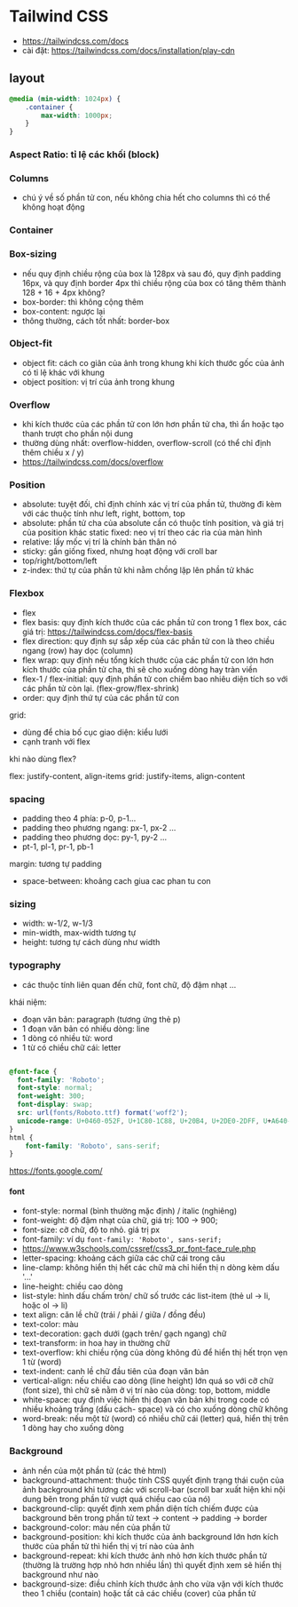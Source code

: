 # Tailwind CSS
- https://tailwindcss.com/docs
- cài đặt: https://tailwindcss.com/docs/installation/play-cdn

## layout
```css
@media (min-width: 1024px) {
    .container {
        max-width: 1000px;
    }
}
```
### Aspect Ratio: tỉ lệ các khối (block)
### Columns
- chú ý về số phần tử con, nếu không chia hết cho columns thì có thể không hoạt động
### Container
### Box-sizing
- nếu quy định chiều rộng của box là 128px và sau đó, quy định padding 16px, và quy định border 4px thì chiều rộng của box có tăng thêm thành 128 + 16 + 4px không?
- box-border: thì không cộng thêm
- box-content: ngược lại
- thông thường, cách tốt nhất: border-box

### Object-fit
- object fit: cách co giãn của ảnh trong khung khi kích thước gốc của ảnh có tỉ lệ khác với khung
- object position: vị trí của ảnh trong khung

### Overflow
- khi kích thước của các phần tử con lớn hơn phần tử cha, thì ẩn hoặc tạo thanh trượt cho phần nội dung
- thường dùng nhất: overflow-hidden, overflow-scroll (có thể chỉ định thêm chiều x / y)
- https://tailwindcss.com/docs/overflow

### Position
- absolute: tuyệt đối, chỉ định chính xác vị trí của phần tử, thường đi kèm với các thuộc tính như left, right, bottom, top
- absolute: phần tử cha của absolute cần có thuộc tính position, và giá trị của position khác static
fixed: neo vị trí theo các rìa của màn hình
- relative: lấy mốc vị trí là chính bản thân nó
- sticky: gần giống fixed, nhưng hoạt động với croll bar
- top/right/bottom/left
- z-index: thứ tự của phần tử khi nằm chồng lặp lên phần tử khác

### Flexbox
- flex
- flex basis: quy định kích thước của các phần tử con trong 1 flex box, các giá trị: https://tailwindcss.com/docs/flex-basis
- flex direction: quy định sự sắp xếp của các phần tử con là theo chiều ngang (row) hay dọc (column)
- flex wrap: quy định nếu tổng kích thước của các phần tử con lớn hơn kích thước của phần tử cha, thì sẽ cho xuống dòng hay tràn viền
- flex-1 / flex-initial: quy định phần tử con chiếm bao nhiêu diện tích so với các phần tử còn lại. (flex-grow/flex-shrink)
- order: quy định thứ tự của các phần tử con

grid:
- dùng để chia bố cục giao diện: kiểu lưới
- cạnh tranh với flex

khi nào dùng flex?

flex: justify-content, align-items
grid: justify-items, align-content

### spacing
- padding theo 4 phía: p-0, p-1...
- padding theo phương ngang: px-1, px-2 ...
- padding theo phương dọc: py-1, py-2 ...
- pt-1, pl-1, pr-1, pb-1

margin: tương tự padding

- space-between: khoảng cach giua cac phan tu con

### sizing
- width: w-1/2, w-1/3
- min-width, max-width tương tự
- height: tương tự cách dùng như width

### typography
- các thuộc tính liên quan đến chữ, font chữ, độ đậm nhạt ...

khái niệm:
- đoạn văn bản: paragraph (tương ứng thẻ p)
- 1 đoạn văn bản có nhiều dòng: line
- 1 dòng có nhiều từ: word
- 1 từ có chiều chữ cái: letter
```css

@font-face {
  font-family: 'Roboto';
  font-style: normal;
  font-weight: 300;
  font-display: swap;
  src: url(fonts/Roboto.ttf) format('woff2');
  unicode-range: U+0460-052F, U+1C80-1C88, U+20B4, U+2DE0-2DFF, U+A640-A69F, U+FE2E-FE2F;
}
html {
    font-family: 'Roboto', sans-serif;
}

```
https://fonts.google.com/

#### font
- font-style: normal (bình thường mặc định) / italic (nghiêng)
- font-weight: độ đậm nhạt của chữ, giá trị: 100 -> 900;
- font-size: cỡ chữ, độ to nhỏ. giá trị px
- font-family: ví dụ `font-family: 'Roboto', sans-serif;`
- https://www.w3schools.com/cssref/css3_pr_font-face_rule.php
- letter-spacing: khoảng cách giữa các chữ cái trong câu
- line-clamp: không hiển thị hết các chữ mà chỉ hiển thị n dòng kèm dấu '...'
- line-height: chiều cao dòng
- list-style: hình dấu chấm tròn/ chữ số trước các list-item (thẻ ul -> li, hoặc ol -> li)
- text align: căn lề chữ (trái / phải / giữa / đồng đều)
- text-color: màu
- text-decoration: gạch dưới (gạch trên/ gạch ngang) chữ
- text-transform: in hoa hay in thường chữ
- text-overflow: khi chiều rộng của dòng không đủ để hiển thị hết trọn vẹn 1 từ (word)
- text-indent: canh lề chữ đầu tiên của đoạn văn bản
- vertical-align: nếu chiều cao dòng (line height) lớn quá so với cỡ chữ (font size), thì chữ sẽ nằm ở vị trí nào của dòng: top, bottom, middle
- white-space: quy định việc hiển thị đoạn văn bản khi trong code có nhiều khoảng trắng (dấu cách- space) và có cho xuống dòng chữ không
- word-break: nếu một từ (word) có nhiều chữ cái (letter) quá, hiển thị trên 1 dòng hay cho xuống dòng


### Background
- ảnh nền của một phần tử (các thẻ html)
- background-attachment: thuộc tính CSS quyết định trạng thái cuộn của ảnh background khi tương các với scroll-bar (scroll bar xuất hiện khi nội dung bên trong phần tử vượt quá chiều cao của nó)
- background-clip: quyết định xem phần diện tích chiếm được của background bên trong phần tử text -> content -> padding -> border
- background-color: màu nền của phần tử
- background-position: khi kích thước của ảnh background lớn hơn kích thước của phần tử thì hiển thị vị trí nào của ảnh
- background-repeat: khi kích thước ảnh nhỏ hơn kích thước phần tử (thường là trường hợp nhỏ hơn nhiều lần) thì quyết định xem sẽ hiển thị background như nào
- background-size: điều chỉnh kích thước ảnh cho vừa vặn với kích thước theo 1 chiều (contain) hoặc tất cả các chiều (cover) của phần tử


